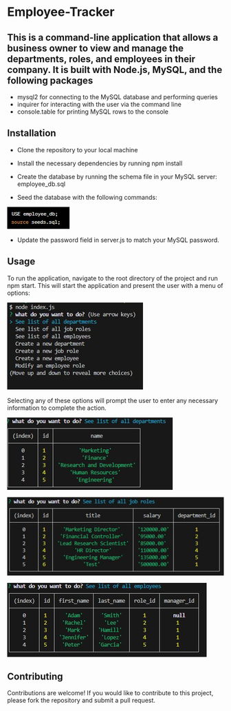 # Employee-Tracker

## This is a command-line application that allows a business owner to view and manage the departments, roles, and employees in their company. It is built with Node.js, MySQL, and the following packages

- mysql2 for connecting to the MySQL database and performing queries
- inquirer for interacting with the user via the command line
- console.table for printing MySQL rows to the console

## Installation

- Clone the repository to your local machine

- Install the necessary dependencies by running npm install

- Create the database by running the schema file in your MySQL server: employee_db.sql

- Seed the database with the following commands:

![command](./assets/1.JPG)

- Update the password field in server.js to match your MySQL password.

## Usage

To run the application, navigate to the root directory of the project and run npm start. This will start the application and present the user with a menu of options:

![menu](./assets/menu.JPG)

Selecting any of these options will prompt the user to enter any necessary information to complete the action.

![departments](./assets/departments.JPG)

![job roles](./assets/roles.JPG)

![employees](./assets/employees.JPG)

## Contributing

Contributions are welcome! If you would like to contribute to this project, please fork the repository and submit a pull request.
